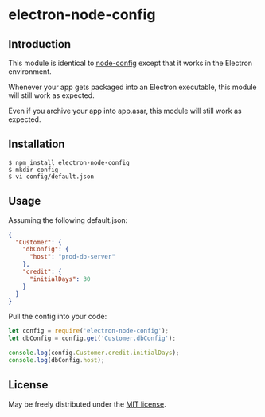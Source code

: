 electron-node-config
==========

Introduction
------------

This module is identical to [node-config](https://github.com/lorenwest/node-config) except that it works in the Electron environment.

Whenever your app gets packaged into an Electron executable, this module will still work as expected.

Even if you archive your app into app.asar, this module will still work as expected.

Installation
------------

```shell
$ npm install electron-node-config
$ mkdir config
$ vi config/default.json
```

Usage
-----

Assuming the following default.json:

```json
{
  "Customer": {
    "dbConfig": {
      "host": "prod-db-server"
    },
    "credit": {
      "initialDays": 30
    }
  }
}
```

Pull the config into your code:

```js
let config = require('electron-node-config');
let dbConfig = config.get('Customer.dbConfig');

console.log(config.Customer.credit.initialDays);
console.log(dbConfig.host);
```


License
-------

May be freely distributed under the [MIT license](https://raw.githubusercontent.com/dw1284/electron-node-config/master/LICENSE).